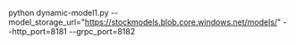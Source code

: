 python dynamic-model1.py --model_storage_url="https://stockmodels.blob.core.windows.net/models/" --http_port=8181 --grpc_port=8182